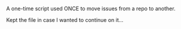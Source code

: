 A one-time script used ONCE to move issues from a repo to another.

Kept the file in case I wanted to continue on it...
